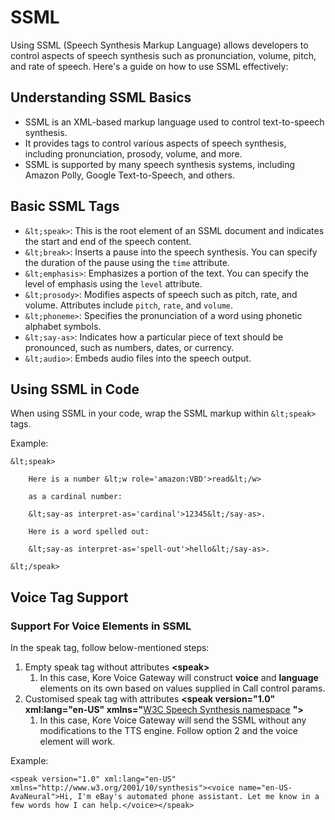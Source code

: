 # SSML

Using SSML (Speech Synthesis Markup Language) allows developers to control aspects of speech synthesis such as pronunciation, volume, pitch, and rate of speech. Here's a guide on how to use SSML effectively:

## Understanding SSML Basics

* SSML is an XML-based markup language used to control text-to-speech synthesis.
* It provides tags to control various aspects of speech synthesis, including pronunciation, prosody, volume, and more.
* SSML is supported by many speech synthesis systems, including Amazon Polly, Google Text-to-Speech, and others.

## Basic SSML Tags

* `&lt;speak>`: This is the root element of an SSML document and indicates the start and end of the speech content.
* `&lt;break>`: Inserts a pause into the speech synthesis. You can specify the duration of the pause using the `time` attribute.
* `&lt;emphasis>`: Emphasizes a portion of the text. You can specify the level of emphasis using the `level` attribute. 
* `&lt;prosody>`: Modifies aspects of speech such as pitch, rate, and volume. Attributes include `pitch`, `rate`, and `volume`.
* `&lt;phoneme>`: Specifies the pronunciation of a word using phonetic alphabet symbols.
* `&lt;say-as>`: Indicates how a particular piece of text should be pronounced, such as numbers, dates, or currency.
* `&lt;audio>`: Embeds audio files into the speech output.

## Using SSML in Code

When using SSML in your code, wrap the SSML markup within `&lt;speak>` tags.

Example:
````
&lt;speak>

    Here is a number &lt;w role='amazon:VBD'>read&lt;/w>

    as a cardinal number:

    &lt;say-as interpret-as='cardinal'>12345&lt;/say-as>.

    Here is a word spelled out:

    &lt;say-as interpret-as='spell-out'>hello&lt;/say-as>.

&lt;/speak>
````
## Voice Tag Support

### Support For Voice Elements in SSML

In the speak tag, follow below-mentioned steps:

1. Empty speak tag without attributes **&lt;speak>**
    1. In this case, Kore Voice Gateway will construct **voice** and **language** elements on its own based on values supplied in Call control params.
2. Customised speak tag with attributes **&lt;speak version="1.0" xml:lang="en-US" xmlns="**[W3C Speech Synthesis namespace](http://www.w3.org/2001/10/synthesis) **">**
    1. In this case, Kore Voice Gateway will send the SSML without any modifications to the TTS engine. Follow option 2 and the voice element will work.

Example:
```
<speak version="1.0" xml:lang="en-US" xmlns="http://www.w3.org/2001/10/synthesis"><voice name="en-US-AvaNeural">Hi, I'm eBay's automated phone assistant. Let me know in a few words how I can help.</voice></speak>
```